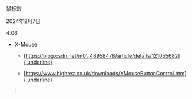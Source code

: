 鼠标宏

2024年2月7日

4:06

-   X-Mouse

    -   [https://blog.csdn.net/m0\_48958478/article/details/121055682]{.underline}

    -   [https://www.highrez.co.uk/downloads/XMouseButtonControl.htm]{.underline}

>  
